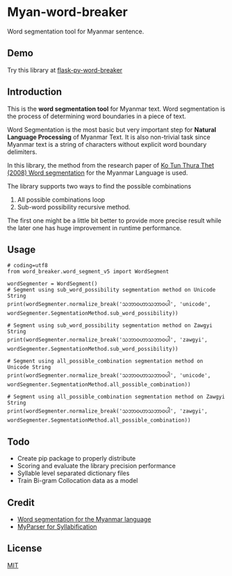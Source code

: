 # Myan-word-breaker
Word segmentation tool for Myanmar sentence.

## Demo
Try this library at [flask-py-word-breaker](https://flask-py-word-breaker.herokuapp.com/)

## Introduction
This is the **word segmentation tool** for Myanmar text. Word segmentation is the process of determining word boundaries in a piece of text.

Word Segmentation is the most basic but very important step for **Natural Language Processing** of Myanmar Text. It is also non-trivial task since Myanmar text is a string of characters without explicit word boundary delimiters.

In this library, the method from the research paper of [Ko Tun Thura Thet (2008) Word segmentation](https://dl.acm.org/citation.cfm?id=1411817) for the Myanmar Language is used.

The library supports two ways to find the possible combinations

 1. All possible combinations loop
 2. Sub-word possibility recursive method.

The first one might be a little bit better to provide more precise result while the later one has huge improvement in runtime performance.

## Usage

    # coding=utf8
    from word_breaker.word_segment_v5 import WordSegment

    wordSegmenter = WordSegment()
    # Segment using sub_word_possibility segmentation method on Unicode String
    print(wordSegmenter.normalize_break('သဘာဝဟာသဘာဝပါ', 'unicode', wordSegmenter.SegmentationMethod.sub_word_possibility))

    # Segment using sub_word_possibility segmentation method on Zawgyi String
    print(wordSegmenter.normalize_break('သဘာဝဟာသဘာဝပါ', 'zawgyi', wordSegmenter.SegmentationMethod.sub_word_possibility))

    # Segment using all_possible_combination segmentation method on Unicode String
    print(wordSegmenter.normalize_break('သဘာဝဟာသဘာဝပါ', 'unicode', wordSegmenter.SegmentationMethod.all_possible_combination))

    # Segment using all_possible_combination segmentation method on Zawgyi String
    print(wordSegmenter.normalize_break('သဘာဝဟာသဘာဝပါ', 'zawgyi', wordSegmenter.SegmentationMethod.all_possible_combination))

## Todo


 - Create pip package to properly distribute
 - Scoring and evaluate the library precision performance
 - Syllable level separated dictionary files
 - Train Bi-gram Collocation data as a model

## Credit
- [Word segmentation for the Myanmar language](https://dl.acm.org/citation.cfm?id=1411817)
- [MyParser for Syllabification](https://github.com/thantthet/MyanmarParser-Py)


## License
[MIT](./LICENSE)